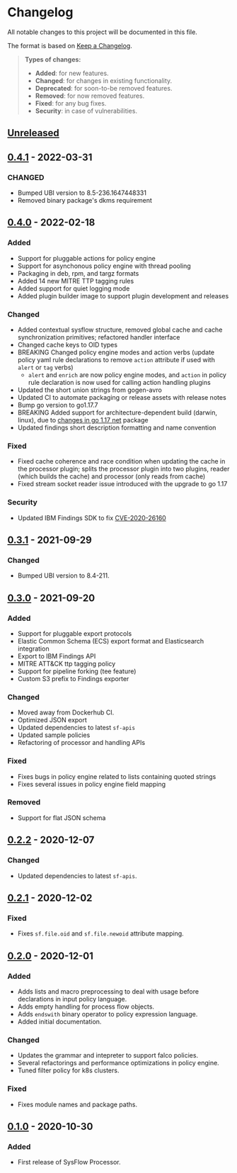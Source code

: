 # Changelog

All notable changes to this project will be documented in this file.

The format is based on [Keep a Changelog](http://keepachangelog.com/en/1.0.0/).

> **Types of changes:**
>
> - **Added**: for new features.
> - **Changed**: for changes in existing functionality.
> - **Deprecated**: for soon-to-be removed features.
> - **Removed**: for now removed features.
> - **Fixed**: for any bug fixes.
> - **Security**: in case of vulnerabilities.

## [Unreleased]

## [0.4.1] - 2022-03-31

### CHANGED

- Bumped UBI version to 8.5-236.1647448331
- Removed binary package's dkms requirement

## [0.4.0] - 2022-02-18

### Added

- Support for pluggable actions for policy engine
- Support for asynchonous policy engine with thread pooling
- Packaging in deb, rpm, and targz formats
- Added 14 new MITRE TTP tagging rules
- Added support for quiet logging mode
- Added plugin builder image to support plugin development and releases

### Changed

- Added contextual sysflow structure, removed global cache and cache synchronization primitives; refactored handler interface
- Changed cache keys to OID types
- BREAKING Changed policy engine modes and action verbs (update policy yaml rule declarations to remove `action` attribute if used with `alert` or `tag` verbs)
  - `alert` and `enrich` are now policy engine modes, and `action` in policy rule declaration is now used for calling action handling plugins
- Updated the short union strings from gogen-avro
- Updated CI to automate packaging or release assets with release notes
- Bump go version to go1.17.7
- BREAKING Added support for architecture-dependent build (darwin, linux), due to [changes in go 1.17 net](https://github.com/golang/go/commit/e97d8eb027c0067f757860b6f766644de15941f2) package
- Updated findings short description formatting and name convention

### Fixed

- Fixed cache coherence and race condition when updating the cache in the processor plugin; splits the processor plugin into two plugins, reader (which builds the cache) and processor (only reads from cache)
- Fixed stream socket reader issue introduced with the upgrade to go 1.17

### Security

- Updated IBM Findings SDK to fix [CVE-2020-26160](https://github.com/advisories/GHSA-w73w-5m7g-f7qc)

## [0.3.1] - 2021-09-29

### Changed

- Bumped UBI version to 8.4-211.

## [0.3.0] - 2021-09-20

### Added

- Support for pluggable export protocols
- Elastic Common Schema (ECS) export format and Elasticsearch integration
- Export to IBM Findings API
- MITRE ATT&CK ttp tagging policy
- Support for pipeline forking (tee feature)
- Custom S3 prefix to Findings exporter

### Changed

- Moved away from Dockerhub CI.
- Optimized JSON export
- Updated dependencies to latest `sf-apis`
- Updated sample policies
- Refactoring of processor and handling APIs

### Fixed

- Fixes bugs in policy engine related to lists containing quoted strings
- Fixes several issues in policy engine field mapping

### Removed

- Support for flat JSON schema

## [0.2.2] - 2020-12-07

### Changed

- Updated dependencies to latest `sf-apis`.

## [0.2.1] - 2020-12-02

### Fixed

- Fixes `sf.file.oid` and `sf.file.newoid` attribute mapping.

## [0.2.0] - 2020-12-01

### Added

- Adds lists and macro preprocessing to deal with usage before declarations in input policy language.
- Adds empty handling for process flow objects.
- Adds `endswith` binary operator to policy expression language.
- Added initial documentation.

### Changed

- Updates the grammar and intepreter to support falco policies.
- Several refactorings and performance optimizations in policy engine.
- Tuned filter policy for k8s clusters.

### Fixed

- Fixes module names and package paths.

## [0.1.0] - 2020-10-30

### Added

- First release of SysFlow Processor.

[Unreleased]: https://github.com/sysflow-telemetry/sf-processor/compare/0.4.1-rc3...HEAD
[0.4.1]: https://github.com/sysflow-telemetry/sf-processor/compare/0.4.0...0.4.1-rc3
[0.4.0]: https://github.com/sysflow-telemetry/sf-processor/compare/0.3.1...0.4.0
[0.3.1]: https://github.com/sysflow-telemetry/sf-processor/compare/0.2.2...0.3.1
[0.3.0]: https://github.com/sysflow-telemetry/sf-processor/compare/0.2.2...0.3.0
[0.2.2]: https://github.com/sysflow-telemetry/sf-processor/compare/0.2.1...0.2.2
[0.2.1]: https://github.com/sysflow-telemetry/sf-processor/compare/0.2.0...0.2.1
[0.2.0]: https://github.com/sysflow-telemetry/sf-processor/compare/0.1.0...0.2.0
[0.1.0]: https://github.com/sysflow-telemetry/sf-processor/releases/tag/0.1.0
